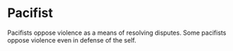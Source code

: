 # Pacifist

Pacifists oppose violence as a means of resolving disputes.  Some pacifists oppose violence even in defense of the self.